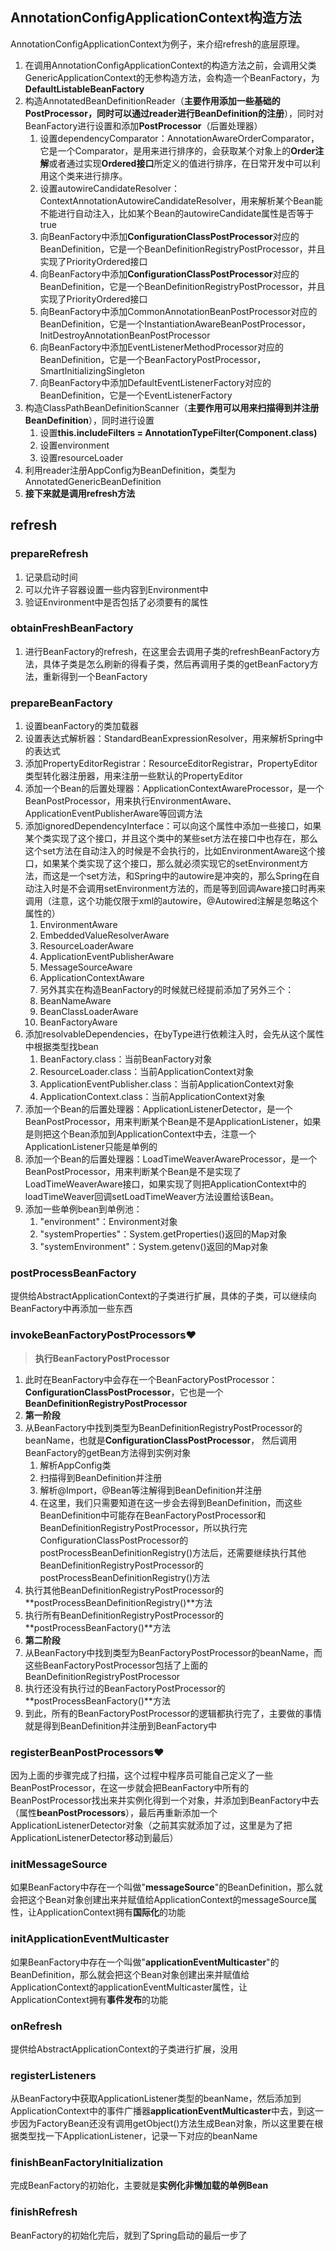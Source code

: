 ## AnnotationConfigApplicationContext构造方法

AnnotationConfigApplicationContext为例子，来介绍refresh的底层原理。

1. 在调用AnnotationConfigApplicationContext的构造方法之前，会调用父类GenericApplicationContext的无参构造方法，会构造一个BeanFactory，为**DefaultListableBeanFactory**
2. 构造AnnotatedBeanDefinitionReader（**主要作用添加一些基础的PostProcessor，同时可以通过reader进行BeanDefinition的注册**），同时对BeanFactory进行设置和添加**PostProcessor**（后置处理器）
   1. 设置dependencyComparator：AnnotationAwareOrderComparator，它是一个Comparator，是用来进行排序的，会获取某个对象上的**Order注解**或者通过实现**Ordered接口**所定义的值进行排序，在日常开发中可以利用这个类来进行排序。
   2. 设置autowireCandidateResolver：ContextAnnotationAutowireCandidateResolver，用来解析某个Bean能不能进行自动注入，比如某个Bean的autowireCandidate属性是否等于true
   3. 向BeanFactory中添加**ConfigurationClassPostProcessor**对应的BeanDefinition，它是一个BeanDefinitionRegistryPostProcessor，并且实现了PriorityOrdered接口
   4. 向BeanFactory中添加**ConfigurationClassPostProcessor**对应的BeanDefinition，它是一个BeanDefinitionRegistryPostProcessor，并且实现了PriorityOrdered接口
   5. 向BeanFactory中添加CommonAnnotationBeanPostProcessor对应的BeanDefinition，它是一个InstantiationAwareBeanPostProcessor，InitDestroyAnnotationBeanPostProcessor
   6. 向BeanFactory中添加EventListenerMethodProcessor对应的BeanDefinition，它是一个BeanFactoryPostProcessor，SmartInitializingSingleton
   7. 向BeanFactory中添加DefaultEventListenerFactory对应的BeanDefinition，它是一个EventListenerFactory
3. 构造ClassPathBeanDefinitionScanner（**主要作用可以用来扫描得到并注册BeanDefinition**），同时进行设置
   1. 设置**this.includeFilters = AnnotationTypeFilter(Component.class)**
   2. 设置environment
   3. 设置resourceLoader
4. 利用reader注册AppConfig为BeanDefinition，类型为AnnotatedGenericBeanDefinition
5. **接下来就是调用refresh方法**

## refresh

### prepareRefresh

1. 记录启动时间
2. 可以允许子容器设置一些内容到Environment中
3. 验证Environment中是否包括了必须要有的属性

### obtainFreshBeanFactory

1. 进行BeanFactory的refresh，在这里会去调用子类的refreshBeanFactory方法，具体子类是怎么刷新的得看子类，然后再调用子类的getBeanFactory方法，重新得到一个BeanFactory

### prepareBeanFactory

1. 设置beanFactory的类加载器
2. 设置表达式解析器：StandardBeanExpressionResolver，用来解析Spring中的表达式
3. 添加PropertyEditorRegistrar：ResourceEditorRegistrar，PropertyEditor类型转化器注册器，用来注册一些默认的PropertyEditor
4. 添加一个Bean的后置处理器：ApplicationContextAwareProcessor，是一个BeanPostProcessor，用来执行EnvironmentAware、ApplicationEventPublisherAware等回调方法
5. 添加ignoredDependencyInterface：可以向这个属性中添加一些接口，如果某个类实现了这个接口，并且这个类中的某些set方法在接口中也存在，那么这个set方法在自动注入的时候是不会执行的，比如EnvironmentAware这个接口，如果某个类实现了这个接口，那么就必须实现它的setEnvironment方法，而这是一个set方法，和Spring中的autowire是冲突的，那么Spring在自动注入时是不会调用setEnvironment方法的，而是等到回调Aware接口时再来调用（注意，这个功能仅限于xml的autowire，@Autowired注解是忽略这个属性的）
   1. EnvironmentAware
   2. EmbeddedValueResolverAware
   3. ResourceLoaderAware
   4. ApplicationEventPublisherAware
   5. MessageSourceAware
   6. ApplicationContextAware
   7. 另外其实在构造BeanFactory的时候就已经提前添加了另外三个：
   8. BeanNameAware
   9. BeanClassLoaderAware
   10. BeanFactoryAware
6. 添加resolvableDependencies，在byType进行依赖注入时，会先从这个属性中根据类型找bean
   1. BeanFactory.class：当前BeanFactory对象
   2. ResourceLoader.class：当前ApplicationContext对象
   3. ApplicationEventPublisher.class：当前ApplicationContext对象
   4. ApplicationContext.class：当前ApplicationContext对象
7. 添加一个Bean的后置处理器：ApplicationListenerDetector，是一个BeanPostProcessor，用来判断某个Bean是不是ApplicationListener，如果是则把这个Bean添加到ApplicationContext中去，注意一个ApplicationListener只能是单例的
8. 添加一个Bean的后置处理器：LoadTimeWeaverAwareProcessor，是一个BeanPostProcessor，用来判断某个Bean是不是实现了LoadTimeWeaverAware接口，如果实现了则把ApplicationContext中的loadTimeWeaver回调setLoadTimeWeaver方法设置给该Bean。
9. 添加一些单例bean到单例池：
   1. "environment"：Environment对象
   2. "systemProperties"：System.getProperties()返回的Map对象
   3. "systemEnvironment"：System.getenv()返回的Map对象

### postProcessBeanFactory

提供给AbstractApplicationContext的子类进行扩展，具体的子类，可以继续向BeanFactory中再添加一些东西

### invokeBeanFactoryPostProcessors❤️

> **执行BeanFactoryPostProcessor**

1. 此时在BeanFactory中会存在一个BeanFactoryPostProcessor：**ConfigurationClassPostProcessor**，它也是一个**BeanDefinitionRegistryPostProcessor**
2. **第一阶段**
3. 从BeanFactory中找到类型为BeanDefinitionRegistryPostProcessor的beanName，也就是**ConfigurationClassPostProcessor**， 然后调用BeanFactory的getBean方法得到实例对象
   1. 解析AppConfig类
   2. 扫描得到BeanDefinition并注册
   3. 解析@Import，@Bean等注解得到BeanDefinition并注册
   4. 在这里，我们只需要知道在这一步会去得到BeanDefinition，而这些BeanDefinition中可能存在BeanFactoryPostProcessor和BeanDefinitionRegistryPostProcessor，所以执行完ConfigurationClassPostProcessor的postProcessBeanDefinitionRegistry()方法后，还需要继续执行其他BeanDefinitionRegistryPostProcessor的postProcessBeanDefinitionRegistry()方法
4. 执行其他BeanDefinitionRegistryPostProcessor的**postProcessBeanDefinitionRegistry()**方法
5. 执行所有BeanDefinitionRegistryPostProcessor的**postProcessBeanFactory()**方法
6. **第二阶段**
7. 从BeanFactory中找到类型为BeanFactoryPostProcessor的beanName，而这些BeanFactoryPostProcessor包括了上面的BeanDefinitionRegistryPostProcessor
8. 执行还没有执行过的BeanFactoryPostProcessor的**postProcessBeanFactory()**方法
9. 到此，所有的BeanFactoryPostProcessor的逻辑都执行完了，主要做的事情就是得到BeanDefinition并注册到BeanFactory中

### registerBeanPostProcessors❤️

因为上面的步骤完成了扫描，这个过程中程序员可能自己定义了一些BeanPostProcessor，在这一步就会把BeanFactory中所有的BeanPostProcessor找出来并实例化得到一个对象，并添加到BeanFactory中去（属性**beanPostProcessors**），最后再重新添加一个ApplicationListenerDetector对象（之前其实就添加了过，这里是为了把ApplicationListenerDetector移动到最后）

### initMessageSource

如果BeanFactory中存在一个叫做"**messageSource**"的BeanDefinition，那么就会把这个Bean对象创建出来并赋值给ApplicationContext的messageSource属性，让ApplicationContext拥有**国际化**的功能

### initApplicationEventMulticaster

如果BeanFactory中存在一个叫做"**applicationEventMulticaster**"的BeanDefinition，那么就会把这个Bean对象创建出来并赋值给ApplicationContext的applicationEventMulticaster属性，让ApplicationContext拥有**事件发布**的功能

### onRefresh

提供给AbstractApplicationContext的子类进行扩展，没用

### registerListeners

从BeanFactory中获取ApplicationListener类型的beanName，然后添加到ApplicationContext中的事件广播器**applicationEventMulticaster**中去，到这一步因为FactoryBean还没有调用getObject()方法生成Bean对象，所以这里要在根据类型找一下ApplicationListener，记录一下对应的beanName

### finishBeanFactoryInitialization

完成BeanFactory的初始化，主要就是**实例化非懒加载的单例Bean**

### finishRefresh

BeanFactory的初始化完后，就到了Spring启动的最后一步了

